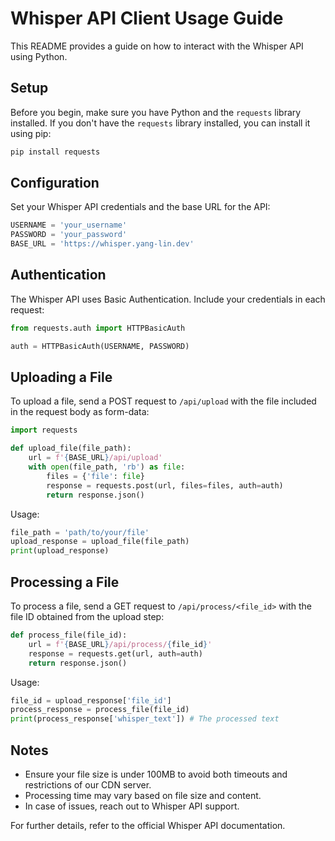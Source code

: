 # Whisper API Client Usage Guide

This README provides a guide on how to interact with the Whisper API using Python.

## Setup

Before you begin, make sure you have Python and the `requests` library installed. If you don't have the `requests` library installed, you can install it using pip:

```sh
pip install requests
```

## Configuration

Set your Whisper API credentials and the base URL for the API:

```python
USERNAME = 'your_username'
PASSWORD = 'your_password'
BASE_URL = 'https://whisper.yang-lin.dev'
```

## Authentication

The Whisper API uses Basic Authentication. Include your credentials in each request:

```python
from requests.auth import HTTPBasicAuth

auth = HTTPBasicAuth(USERNAME, PASSWORD)
```

## Uploading a File

To upload a file, send a POST request to `/api/upload` with the file included in the request body as form-data:

```python
import requests

def upload_file(file_path):
    url = f'{BASE_URL}/api/upload'
    with open(file_path, 'rb') as file:
        files = {'file': file}
        response = requests.post(url, files=files, auth=auth)
        return response.json()
```

Usage:

```python
file_path = 'path/to/your/file'
upload_response = upload_file(file_path)
print(upload_response)
```

## Processing a File

To process a file, send a GET request to `/api/process/<file_id>` with the file ID obtained from the upload step:

```python
def process_file(file_id):
    url = f'{BASE_URL}/api/process/{file_id}'
    response = requests.get(url, auth=auth)
    return response.json()
```

Usage:

```python
file_id = upload_response['file_id']
process_response = process_file(file_id)
print(process_response['whisper_text']) # The processed text

```

## Notes

- Ensure your file size is under 100MB to avoid both timeouts and restrictions of our CDN server.
- Processing time may vary based on file size and content.
- In case of issues, reach out to Whisper API support.

For further details, refer to the official Whisper API documentation.
